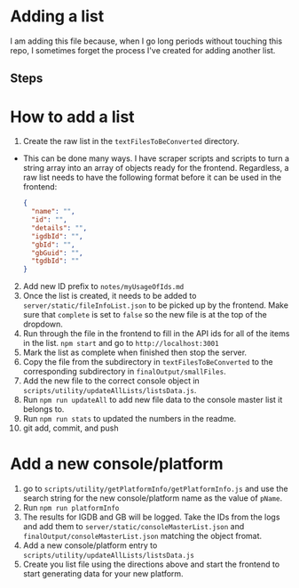 # Adding a list

I am adding this file because, when I go long periods without touching this repo, I sometimes forget the process I've created for adding another list.

## Steps

# How to add a list

1. Create the raw list in the `textFilesToBeConverted` directory.

- This can be done many ways. I have scraper scripts and scripts to turn a string array into an array of objects ready for the frontend. Regardless, a raw list needs to have the following format before it can be used in the frontend:
  ```json
  {
    "name": "",
    "id": "",
    "details": "",
    "igdbId": "",
    "gbId": "",
    "gbGuid": "",
    "tgdbId": ""
  }
  ```

2. Add new ID prefix to `notes/myUsageOfIds.md`
3. Once the list is created, it needs to be added to `server/static/fileInfoList.json` to be picked up by the frontend. Make sure that `complete` is set to `false` so the new file is at the top of the dropdown.
4. Run through the file in the frontend to fill in the API ids for all of the items in the list. `npm start` and go to `http://localhost:3001`
5. Mark the list as complete when finished then stop the server.
6. Copy the file from the subdirectory in `textFilesToBeConverted` to the corresponding subdirectory in `finalOutput/smallFiles`.
7. Add the new file to the correct console object in `scripts/utility/updateAllLists/listsData.js`.
8. Run `npm run updateAll` to add new file data to the console master list it belongs to.
9. Run `npm run stats` to updated the numbers in the readme.
10. git add, commit, and push

# Add a new console/platform

1. go to `scripts/utility/getPlatformInfo/getPlatformInfo.js` and use the search string for the new console/platform name as the value of `pName`.
2. Run `npm run platformInfo`
3. The results for IGDB and GB will be logged. Take the IDs from the logs and add them to `server/static/consoleMasterList.json` and `finalOutput/consoleMasterList.json` matching the object fromat.
4. Add a new console/platform entry to `scripts/utility/updateAllLists/listsData.js`
5. Create you list file using the directions above and start the frontend to start generating data for your new platform.

